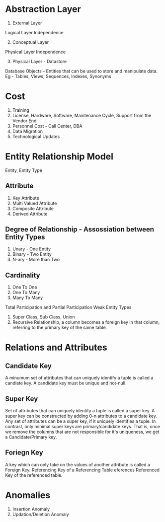 Abstraction Layer
================

1. External Layer

Logical Layer Independence

2. Conceptual Layer

Physical Layer Independence

3. Physical Layer - Datastore

Database Objects - Entities that can be used to store and manipulate data. Eg - Tables, Views, Sequences, Indexes, Synonyms

Cost
====
1. Training
2. License, Hardware, Software, Maintenance Cycle, Support from the Vendor End
3. Personnel Cost - Call Center, DBA
4. Data Migration
5. Technological Updates

Entity Relationship Model
=========================

Entity, Entity Type

Attribute
---------
1. Key Attribute
2. Multi Valued Attribute
3. Composite Attribute
4. Derived Attribute

Degree of Relationship - Assossiation between Entity Types
----------------------------------------------------------
1. Unary - One Entity
2. Binary - Two Entity
3. N-ary - More than Two

Cardinality
-----------
1. One To One
2. One To Many
3. Many To Many

Total Participation and Partial Participation
Weak Entity Types

1. Super Class, Sub Class, Union
2. Recursive Relationship, a column becomes a foreign key in that column, referring to the primary key of the same table.

Relations and Attributes
========================

Candidate Key
-------------
A minumum set of attributes that can uniquely identify a tuple is called a candiate key. A candidate key must be unique and not-null.

Super Key
---------
Set of attributes that can uniquely identify a tuple is called a super key. A super key can be constructed by adding 0-n attributes to a candidate key.
Any set of attributes can be a super key, if it uniquely identifies a tuple. In contrast, only minimal super keys are primary/candidate keys. That is, once we remove the columns that are not responsible for it's uniqueness, we get a Candidate/Primary key.

Foriegn Key
-----------
A key which can only take on the values of another attribute is called a Foreign Key.
Referencing Key of a Referencing Table eferences Referenced Key of the referenced table.

Anomalies
=========
1. Insertion Anomaly
2. Updation/Deletion Anomaly

